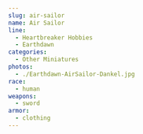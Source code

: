 ```yaml
---
slug: air-sailor
name: Air Sailor
line:
  - Heartbreaker Hobbies
  - Earthdawn
categories:
  - Other Miniatures
photos:
  - ./Earthdawn-AirSailor-Dankel.jpg
race:
  - human
weapons:
  - sword
armor:
  - clothing
---
```

